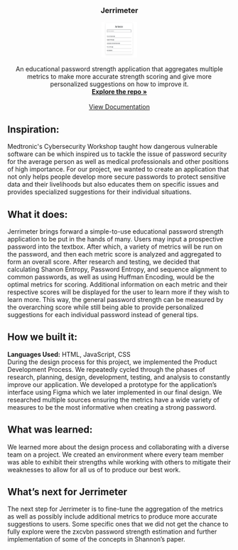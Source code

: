 <!-- PROJECT LOGO -->
<br />
<div align="center">
  
<h3 align="center">Jerrimeter</h3>

<a href="https://github.com/MatthewStuckenbruck/t9-hacks-2025">
    <img src="Screenshot.png" alt="Logo" width="80" height="80">
  </a>

  <p align="center">
    An educational password strength application that aggregates multiple metrics to make more accurate strength scoring and give more personalized suggestions on how to improve it.
    <br />
    <a href="https://github.com/MatthewStuckenbruck/t9-hacks-2025"><strong>Explore the repo »</strong></a>
    <br />
    <br />
    <a href="https://github.com/MatthewStuckenbruck/t9-hacks-2025/blob/main/Documentation.pdf">View Documentation</a>
  </p>
</div>

## Inspiration:
Medtronic's Cybersecurity Workshop taught how dangerous vulnerable software can be which inspired us to tackle the issue of password security for the average person as well as medical professionals and other positions of high importance. For our project, we wanted to create an application that not only helps people develop more secure passwords to protect sensitive data and their livelihoods but also educates them on specific issues and provides specialized suggestions for their individual situations.

## What it does:
Jerrimeter brings forward a simple-to-use educational password strength application to be put in the hands of many. Users may input a prospective password into the textbox. After which, a variety of metrics will be run on the password, and then each metric score is analyzed and aggregated to form an overall score. After research and testing, we decided that calculating Shanon Entropy, Password Entropy, and sequence alignment to common passwords, as well as using Huffman Encoding, would be the optimal metrics for scoring. Additional information on each metric and their respective scores will be displayed for the user to learn more if they wish to learn more. This way, the general password strength can be measured by the overarching score while still being able to provide personalized suggestions for each individual password instead of general tips.

## How we built it:
**Languages Used:** HTML, JavaScript, CSS\
During the design process for this project, we implemented the Product Development Process. We repeatedly cycled through the phases of research, planning, design, development, testing, and analysis to constantly improve our application. We developed a prototype for the application’s interface using Figma which we later implemented in our final design. We researched multiple sources ensuring the metrics have a wide variety of measures to be the most informative when creating a strong password.

## What was learned:
We learned more about the design process and collaborating with a diverse team on a project. We created an environment where every team member was able to exhibit their strengths while working with others to mitigate their weaknesses to allow for all us of to produce our best work.

## What’s next for Jerrimeter
The next step for Jerrimeter is to fine-tune the aggregation of the metrics as well as possibly include additional metrics to produce more accurate suggestions to users. Some specific ones that we did not get the chance to fully explore were the zxcvbn password strength estimation and further implementation of some of the concepts in Shannon’s paper.

